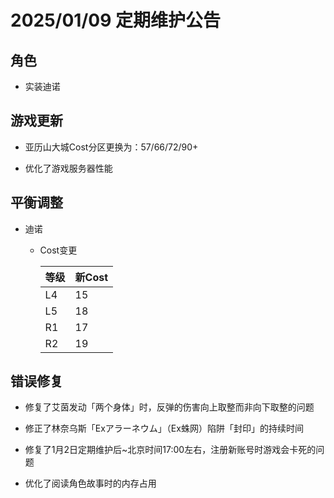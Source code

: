 # 2025/01/09 定期维护公告

## 角色

- 实装迪诺

## 游戏更新

- 亚历山大城Cost分区更换为：57/66/72/90+
  
- 优化了游戏服务器性能
  

## 平衡调整

- 迪诺

  - Cost变更

    | 等级 | 新Cost |
    | ---- | ------ |
    | L4   | 15     |
    | L5   | 18     |
    | R1   | 17     |
    | R2   | 19     |

## 错误修复

- 修复了艾茵发动「两个身体」时，反弹的伤害向上取整而非向下取整的问题

- 修正了林奈乌斯「Exアラーネウム」（Ex蛛网）陷阱「封印」的持续时间

- 修复了1月2日定期维护后~北京时间17:00左右，注册新账号时游戏会卡死的问题

- 优化了阅读角色故事时的内存占用

